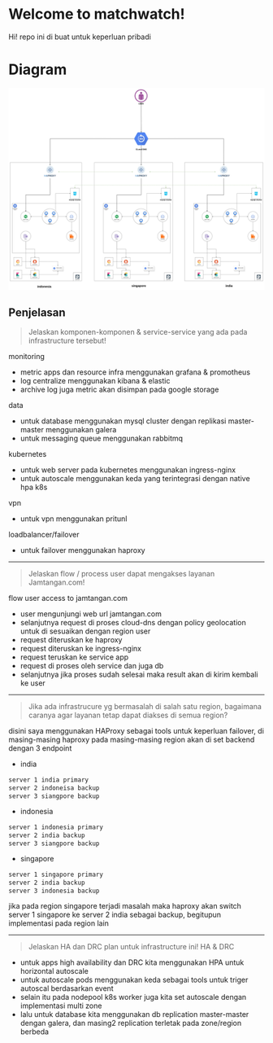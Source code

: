 # Welcome to matchwatch!

Hi! repo ini di buat untuk keperluan pribadi


# Diagram

![This is an image](https://github.com/unbirabka/matchwach/raw/main/jamtangan.jpg)

## Penjelasan

> Jelaskan komponen-komponen & service-service yang ada pada infrastructure tersebut!

monitoring
- metric apps dan resource infra menggunakan grafana & promotheus 
- log centralize menggunakan kibana & elastic
- archive log juga metric akan disimpan pada google storage

data
- untuk database menggunakan mysql cluster dengan replikasi master-master menggunakan galera
- untuk messaging queue menggunakan rabbitmq

kubernetes
- untuk web server pada kubernetes menggunakan ingress-nginx
- untuk autoscale menggunakan keda yang terintegrasi dengan native hpa k8s

vpn
- untuk vpn menggunakan pritunl

loadbalancer/failover
- untuk failover menggunakan haproxy

---
> Jelaskan flow / process user dapat mengakses layanan Jamtangan.com!

flow user access to jamtangan.com
- user mengunjungi web url jamtangan.com
- selanjutnya request di proses cloud-dns dengan policy geolocation untuk di sesuaikan dengan region user
- request diteruskan ke haproxy
- request diteruskan ke ingress-nginx
- request teruskan ke service app
- request di proses oleh service dan juga db
- selanjutnya jika proses sudah selesai maka result akan di kirim kembali ke user

---
> Jika ada infrastrucure yg bermasalah di salah satu region, bagaimana caranya agar layanan tetap dapat diakses di semua region?

disini saya menggunakan HAProxy sebagai tools untuk keperluan failover, di masing-masing haproxy pada masing-masing region akan di set backend dengan 3 endpoint
- india
```
server 1 india primary
server 2 indoneisa backup
server 3 siangpore backup
```
- indonesia
```
server 1 indonesia primary
server 2 india backup
server 3 siangpore backup
```
- singapore
```
server 1 singapore primary
server 2 india backup
server 3 indonesia backup
```
jika pada region singapore terjadi masalah maka haproxy akan switch server 1 singapore ke server 2 india sebagai backup, begitupun implementasi pada region lain

---
>Jelaskan HA dan DRC plan untuk infrastructure ini!
HA & DRC
- untuk apps high availability dan DRC kita menggunakan HPA untuk horizontal autoscale
- untuk autoscale pods menggunakan keda sebagai tools untuk triger autoscal berdasarkan event
- selain itu pada nodepool k8s worker juga kita set autoscale dengan implementasi multi zone
- lalu untuk database kita menggunakan db replication master-master dengan galera, dan masing2 replication terletak pada zone/region berbeda

